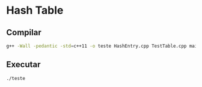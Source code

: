 # Hash Table

## Compilar
```bash
g++ -Wall -pedantic -std=c++11 -o teste HashEntry.cpp TestTable.cpp main.cpp
```

## Executar
```bash
./teste
```